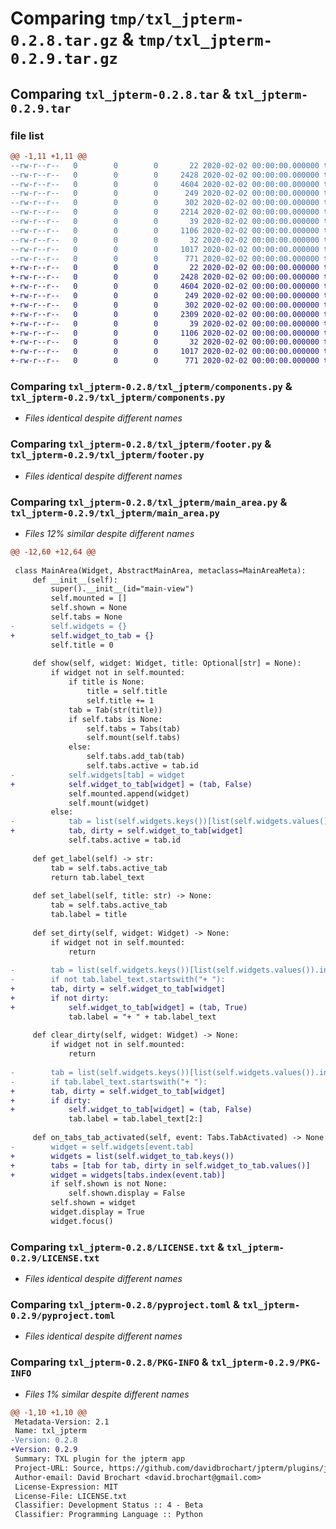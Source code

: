 # Comparing `tmp/txl_jpterm-0.2.8.tar.gz` & `tmp/txl_jpterm-0.2.9.tar.gz`

## Comparing `txl_jpterm-0.2.8.tar` & `txl_jpterm-0.2.9.tar`

### file list

```diff
@@ -1,11 +1,11 @@
--rw-r--r--   0        0        0       22 2020-02-02 00:00:00.000000 txl_jpterm-0.2.8/txl_jpterm/__init__.py
--rw-r--r--   0        0        0     2428 2020-02-02 00:00:00.000000 txl_jpterm-0.2.8/txl_jpterm/components.py
--rw-r--r--   0        0        0     4604 2020-02-02 00:00:00.000000 txl_jpterm-0.2.8/txl_jpterm/footer.py
--rw-r--r--   0        0        0      249 2020-02-02 00:00:00.000000 txl_jpterm-0.2.8/txl_jpterm/header.py
--rw-r--r--   0        0        0      302 2020-02-02 00:00:00.000000 txl_jpterm-0.2.8/txl_jpterm/jpterm.css
--rw-r--r--   0        0        0     2214 2020-02-02 00:00:00.000000 txl_jpterm-0.2.8/txl_jpterm/main_area.py
--rw-r--r--   0        0        0       39 2020-02-02 00:00:00.000000 txl_jpterm-0.2.8/.gitignore
--rw-r--r--   0        0        0     1106 2020-02-02 00:00:00.000000 txl_jpterm-0.2.8/LICENSE.txt
--rw-r--r--   0        0        0       32 2020-02-02 00:00:00.000000 txl_jpterm-0.2.8/README.md
--rw-r--r--   0        0        0     1017 2020-02-02 00:00:00.000000 txl_jpterm-0.2.8/pyproject.toml
--rw-r--r--   0        0        0      771 2020-02-02 00:00:00.000000 txl_jpterm-0.2.8/PKG-INFO
+-rw-r--r--   0        0        0       22 2020-02-02 00:00:00.000000 txl_jpterm-0.2.9/txl_jpterm/__init__.py
+-rw-r--r--   0        0        0     2428 2020-02-02 00:00:00.000000 txl_jpterm-0.2.9/txl_jpterm/components.py
+-rw-r--r--   0        0        0     4604 2020-02-02 00:00:00.000000 txl_jpterm-0.2.9/txl_jpterm/footer.py
+-rw-r--r--   0        0        0      249 2020-02-02 00:00:00.000000 txl_jpterm-0.2.9/txl_jpterm/header.py
+-rw-r--r--   0        0        0      302 2020-02-02 00:00:00.000000 txl_jpterm-0.2.9/txl_jpterm/jpterm.css
+-rw-r--r--   0        0        0     2309 2020-02-02 00:00:00.000000 txl_jpterm-0.2.9/txl_jpterm/main_area.py
+-rw-r--r--   0        0        0       39 2020-02-02 00:00:00.000000 txl_jpterm-0.2.9/.gitignore
+-rw-r--r--   0        0        0     1106 2020-02-02 00:00:00.000000 txl_jpterm-0.2.9/LICENSE.txt
+-rw-r--r--   0        0        0       32 2020-02-02 00:00:00.000000 txl_jpterm-0.2.9/README.md
+-rw-r--r--   0        0        0     1017 2020-02-02 00:00:00.000000 txl_jpterm-0.2.9/pyproject.toml
+-rw-r--r--   0        0        0      771 2020-02-02 00:00:00.000000 txl_jpterm-0.2.9/PKG-INFO
```

### Comparing `txl_jpterm-0.2.8/txl_jpterm/components.py` & `txl_jpterm-0.2.9/txl_jpterm/components.py`

 * *Files identical despite different names*

### Comparing `txl_jpterm-0.2.8/txl_jpterm/footer.py` & `txl_jpterm-0.2.9/txl_jpterm/footer.py`

 * *Files identical despite different names*

### Comparing `txl_jpterm-0.2.8/txl_jpterm/main_area.py` & `txl_jpterm-0.2.9/txl_jpterm/main_area.py`

 * *Files 12% similar despite different names*

```diff
@@ -12,60 +12,64 @@
 
 class MainArea(Widget, AbstractMainArea, metaclass=MainAreaMeta):
     def __init__(self):
         super().__init__(id="main-view")
         self.mounted = []
         self.shown = None
         self.tabs = None
-        self.widgets = {}
+        self.widget_to_tab = {}
         self.title = 0
 
     def show(self, widget: Widget, title: Optional[str] = None):
         if widget not in self.mounted:
             if title is None:
                 title = self.title
                 self.title += 1
             tab = Tab(str(title))
             if self.tabs is None:
                 self.tabs = Tabs(tab)
                 self.mount(self.tabs)
             else:
                 self.tabs.add_tab(tab)
                 self.tabs.active = tab.id
-            self.widgets[tab] = widget
+            self.widget_to_tab[widget] = (tab, False)
             self.mounted.append(widget)
             self.mount(widget)
         else:
-            tab = list(self.widgets.keys())[list(self.widgets.values()).index(widget)]
+            tab, dirty = self.widget_to_tab[widget]
             self.tabs.active = tab.id
 
     def get_label(self) -> str:
         tab = self.tabs.active_tab
         return tab.label_text
 
     def set_label(self, title: str) -> None:
         tab = self.tabs.active_tab
         tab.label = title
 
     def set_dirty(self, widget: Widget) -> None:
         if widget not in self.mounted:
             return
 
-        tab = list(self.widgets.keys())[list(self.widgets.values()).index(widget)]
-        if not tab.label_text.startswith("+ "):
+        tab, dirty = self.widget_to_tab[widget]
+        if not dirty:
+            self.widget_to_tab[widget] = (tab, True)
             tab.label = "+ " + tab.label_text
 
     def clear_dirty(self, widget: Widget) -> None:
         if widget not in self.mounted:
             return
 
-        tab = list(self.widgets.keys())[list(self.widgets.values()).index(widget)]
-        if tab.label_text.startswith("+ "):
+        tab, dirty = self.widget_to_tab[widget]
+        if dirty:
+            self.widget_to_tab[widget] = (tab, False)
             tab.label = tab.label_text[2:]
 
     def on_tabs_tab_activated(self, event: Tabs.TabActivated) -> None:
-        widget = self.widgets[event.tab]
+        widgets = list(self.widget_to_tab.keys())
+        tabs = [tab for tab, dirty in self.widget_to_tab.values()]
+        widget = widgets[tabs.index(event.tab)]
         if self.shown is not None:
             self.shown.display = False
         self.shown = widget
         widget.display = True
         widget.focus()
```

### Comparing `txl_jpterm-0.2.8/LICENSE.txt` & `txl_jpterm-0.2.9/LICENSE.txt`

 * *Files identical despite different names*

### Comparing `txl_jpterm-0.2.8/pyproject.toml` & `txl_jpterm-0.2.9/pyproject.toml`

 * *Files identical despite different names*

### Comparing `txl_jpterm-0.2.8/PKG-INFO` & `txl_jpterm-0.2.9/PKG-INFO`

 * *Files 1% similar despite different names*

```diff
@@ -1,10 +1,10 @@
 Metadata-Version: 2.1
 Name: txl_jpterm
-Version: 0.2.8
+Version: 0.2.9
 Summary: TXL plugin for the jpterm app
 Project-URL: Source, https://github.com/davidbrochart/jpterm/plugins/jpterm
 Author-email: David Brochart <david.brochart@gmail.com>
 License-Expression: MIT
 License-File: LICENSE.txt
 Classifier: Development Status :: 4 - Beta
 Classifier: Programming Language :: Python
```

